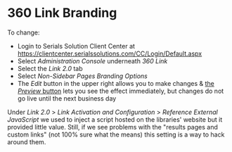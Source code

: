# 360 Link Branding

To change:

- Login to Serials Solution Client Center at https://clientcenter.serialssolutions.com/CC/Login/Default.aspx
- Select _Administration Console_ underneath _360 Link_
- Select the _Link 2.0_ tab
- Select _Non-Sidebar Pages Branding Options_
- The _Edit_ button in the upper right allows you to make changes & [the _Preview_ button](https://knowledge.exlibrisgroup.com/360_Services/360_Link/0Product_Documentation/Configuring_360_Link_and_Setting_Up_Sources_and_Targets/Configuring_360_Link/360_Link%3A_Customization_and_Configuration/360_Link%3A_Administration_Console/Link_2.0_Tab_in_the_Administration_Console_(only_for_360_Link_with_Index-Enhanced_Direct_Linking)/360_Link%3A_Previewing_Changes_You_Make_in_360_Link_with_Index-Enhanced_Direct_Linking_(IEDL)) lets you see the effect immediately, but changes do not go live until the next business day

Under _Link 2.0_ > _Link Activation and Configuration_ > _Reference External JavaScript_ we used to inject a script hosted on the libraries' website but it provided little value. Still, if we see problems with the "results pages and custom links" (not 100% sure what the means) this setting is a way to hack around them.
